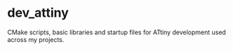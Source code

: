 dev_attiny
======

CMake scripts, basic libraries and startup files for ATtiny development used across my projects.